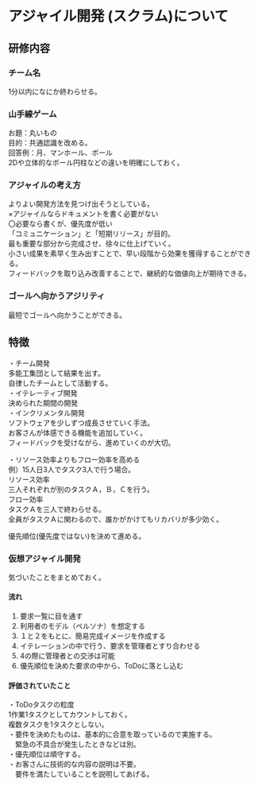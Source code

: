 # アジャイル開発 (スクラム)について

## 研修内容
### チーム名
1分以内になにか終わらせる。

### 山手線ゲーム
お題：丸いもの  
目的：共通認識を改める。  
回答例：月、マンホール、ボール  
2Dや立体的なボール円柱などの違いを明確にしておく。

### アジャイルの考え方
よりよい開発方法を見つけ出そうとしている。  
  ×アジャイルならドキュメントを書く必要がない  
  〇必要なら書くが、優先度が低い  
「コミュニケーション」と「短期リリース」が目的。  
最も重要な部分から完成させ、徐々に仕上げていく。  
小さい成果を素早く生み出すことで、早い段階から効果を獲得することができる。  
フィードバックを取り込み改善することで、継続的な価値向上が期待できる。  

### ゴールへ向かうアジリティ
最短でゴールへ向かうことができる。

## 特徴
・チーム開発  
  多能工集団として結果を出す。  
  自律したチームとして活動する。  
・イテレーティブ開発  
  決められた期間の開発  
・インクリメンタル開発  
  ソフトウェアを少しずつ成長させていく手法。  
  お客さんが体感できる機能を追加していく。  
  フィードバックを受けながら、進めていくのが大切。  

・リソース効率よりもフロー効率を高める  
例）15人日3人でタスク3人で行う場合。  
リソース効率  
三人それぞれが別のタスクＡ，Ｂ，Ｃを行う。  
フロー効率  
タスクＡを三人で終わらせる。  
全員がタスクＡに関わるので、誰かがかけてもリカバリが多少効く。  

優先順位(優先度ではない)を決めて進める。

### 仮想アジャイル開発
気づいたことをまとめておく。

#### 流れ
1. 要求一覧に目を通す
2. 利用者のモデル（ペルソナ）を想定する
3. １と２をもとに、簡易完成イメージを作成する
4. イテレーションの中で行う、要求を管理者とすり合わせる
5. 4の際に管理者との交渉は可能
6. 優先順位を決めた要求の中から、ToDoに落とし込む


#### 評価されていたこと
・ToDoタスクの粒度  
  1作業1タスクとしてカウントしておく。  
  複数タスクを1タスクとしない。  
・要件を決めたものは、基本的に合意を取っているので実施する。  
 　緊急の不具合が発生したときなどは別。  
・優先順位は順守する。  
・お客さんに技術的な内容の説明は不要。  
　要件を満たしていることを説明してあげる。  

 

